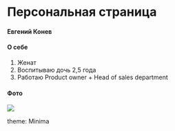 # Персональная страница 

#### Евгений Конев

#### О себе

1. Женат
2. Воспитываю дочь 2,5 года
3. Работаю Product owner + Head of sales department 

#### Фото

![](https://i.imgur.com/3kieyAV.jpg)

theme: Minima
